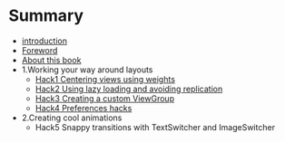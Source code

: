 # Summary

* [introduction](README.md)
* [Foreword](foreword.md)
* [About this book](about_this_book.md)
* 1.Working your way around layouts
   * [Hack1 Centering views using weights](1.working_your_way_around_layouts/hack1_centering_views_using_weights.md)
   * [Hack2 Using lazy loading and avoiding replication](1.working_your_way_around_layouts/hack2_using_lazy_loading_and_avoiding_replication.md)
   * [Hack3 Creating a custom ViewGroup](1.working_your_way_around_layouts/hack3_creating_a_custom_viewgroup.md)
   * [Hack4 Preferences hacks](1.working_your_way_around_layouts/hack4/hack4_preferences_hacks.md)
* 2.Creating cool animations
   * Hack5 Snappy transitions with TextSwitcher and ImageSwitcher

